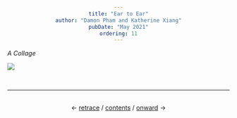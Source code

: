 ```yaml
---
title: "Ear to Ear"
author: "Damon Pham and Katherine Xiang"
pubDate: "May 2021"
ordering: 11
---
```


<style>
    h1, h3, h4 {color: rgb(158, 22, 154);}
    div {text-align: center;}
</style>

_A Collage_

<a href="/assets/zine/z4/EarToEar-Collage.png"><img src="/assets/zine/z4/EarToEar-Collage.png"></a>

<br>
<hr>
<br>
<div>
← <a href="/zine/z4/10-this-too-prayer">retrace</a> /
<a href="/zine/z4">contents</a> /
<a href="/zine/z4/12-blessing-for-faggots">onward</a> →
</div>
<br>